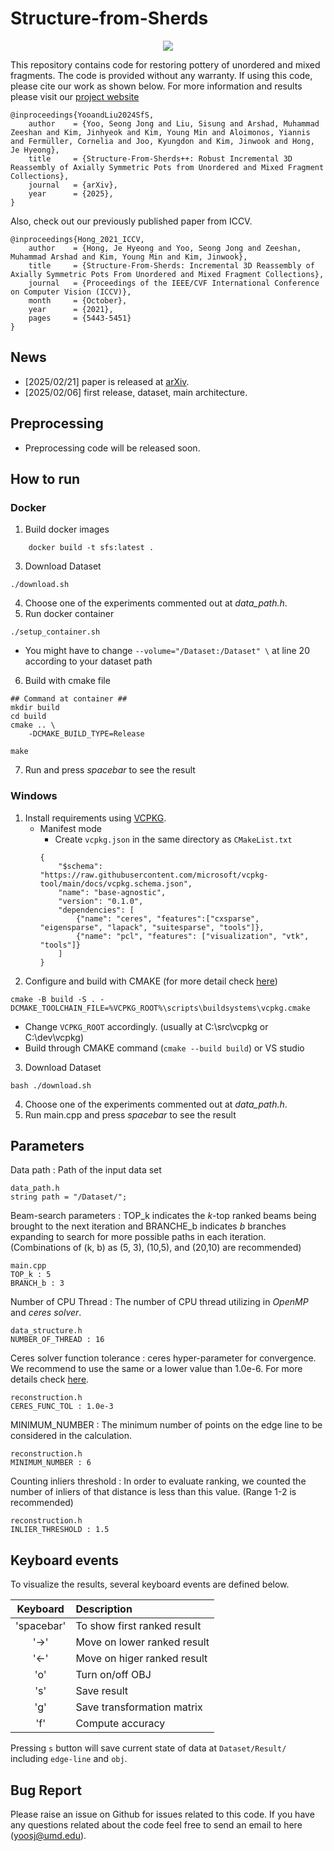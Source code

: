 # Structure-from-Sherds 
 <p align="center">
 <img src="https://github.com/SeongJong-Yoo/Pottery-Hierarchy-Clear/blob/wo_init/etc/dataset-1.png">
 </p>
 
 This repository contains code for restoring pottery of unordered and mixed fragments. The code is provided without any warranty. If using this code, please cite our work as shown below. For more information and results please visit our [project website](https://sj-yoo.info/sfs/)

	@inproceedings{YooandLiu2024SfS,
    	author    = {Yoo, Seong Jong and Liu, Sisung and Arshad, Muhammad Zeeshan and Kim, Jinhyeok and Kim, Young Min and Aloimonos, Yiannis and Fermüller, Cornelia and Joo, Kyungdon and Kim, Jinwook and Hong, Je Hyeong},
    	title     = {Structure-From-Sherds++: Robust Incremental 3D Reassembly of Axially Symmetric Pots from Unordered and Mixed Fragment Collections},
     	journal   = {arXiv},
    	year      = {2025},
	}

Also, check out our previously published paper from ICCV. 

	@inproceedings{Hong_2021_ICCV,
    	author    = {Hong, Je Hyeong and Yoo, Seong Jong and Zeeshan, Muhammad Arshad and Kim, Young Min and Kim, Jinwook},
    	title     = {Structure-From-Sherds: Incremental 3D Reassembly of Axially Symmetric Pots From Unordered and Mixed Fragment Collections},
    	journal   = {Proceedings of the IEEE/CVF International Conference on Computer Vision (ICCV)},
    	month     = {October},
    	year      = {2021},
    	pages     = {5443-5451}
	}
 

## News
- [2025/02/21] paper is released at [arXiv](https://arxiv.org/abs/2502.13986). 
- [2025/02/06] first release, dataset, main architecture.

## Preprocessing 
- Preprocessing code will be released soon.

## How to run
### Docker
1. Build docker images
```
    docker build -t sfs:latest .
```
3. Download Dataset
```
./download.sh
```
4. Choose one of the experiments commented out at *data_path.h*. 
5. Run docker container
```
./setup_container.sh
```
- You might have to change `--volume="/Dataset:/Dataset" \` at line 20 according to your dataset path

6. Build with cmake file
```
## Command at container ##
mkdir build
cd build
cmake .. \
    -DCMAKE_BUILD_TYPE=Release 

make
```
7. Run and press *spacebar* to see the result

### Windows 
1. Install requirements using [VCPKG](https://vcpkg.io/en/).
	* Manifest mode
        - Create `vcpkg.json` in the same directory as `CMakeList.txt`
        ```
        {
            "$schema": "https://raw.githubusercontent.com/microsoft/vcpkg-tool/main/docs/vcpkg.schema.json",
            "name": "base-agnostic",
            "version": "0.1.0",
            "dependencies": [
                {"name": "ceres", "features":["cxsparse", "eigensparse", "lapack", "suitesparse", "tools"]},
                {"name": "pcl", "features": ["visualization", "vtk", "tools"]}
            ]
        }
        ```
2. Configure and build with CMAKE (for more detail check [here](https://learn.microsoft.com/en-us/vcpkg/consume/manifest-mode?tabs=cmake%2Cbuild-cmake))
```
cmake -B build -S . -DCMAKE_TOOLCHAIN_FILE=%VCPKG_ROOT%\scripts\buildsystems\vcpkg.cmake
```
- Change `VCPKG_ROOT` accordingly. (usually at C:\src\vcpkg or C:\dev\vcpkg)
- Build through CMAKE command (`cmake --build build`) or VS studio
3. Download Dataset
```
bash ./download.sh
```
4. Choose one of the experiments commented out at *data_path.h*. 
5. Run main.cpp and press *spacebar* to see the result

## Parameters
Data path : Path of the input data set  

	data_path.h
	string path = "/Dataset/"; 

Beam-search parameters : TOP_k indicates the *k*-top ranked beams being brought to the next iteration and BRANCHE_b indicates *b* branches expanding to search for more possible paths in each iteration. (Combinations of (k, b) as (5, 3), (10,5), and (20,10) are recommended)

	main.cpp
	TOP_k : 5
	BRANCH_b : 3

Number of CPU Thread : The number of CPU thread utilizing in *OpenMP* and *ceres solver*.
	
	data_structure.h
	NUMBER_OF_THREAD : 16

Ceres solver function tolerance : ceres hyper-parameter for convergence. We recommend to use the same or a lower value than 1.0e-6. For more details check [here](http://ceres-solver.org/nnls_solving.html). 

	reconstruction.h
	CERES_FUNC_TOL : 1.0e-3

MINIMUM_NUMBER : The minimum number of points on the edge line  to be considered in the calculation.

	reconstruction.h
	MINIMUM_NUMBER : 6

Counting inliers threshold : In order to evaluate ranking, we counted the number of inliers of that distance is less than this value. (Range 1-2 is recommended)

	reconstruction.h
	INLIER_THRESHOLD : 1.5

## Keyboard events
To visualize the results, several keyboard events are defined below. 

|Keyboard|Description|
|:---:|:---|
|'spacebar'| To show first ranked result|
|'->'| Move on lower ranked result|
|'<-'|Move on higer ranked result|
|'o' |Turn on/off OBJ|
|'s'|Save result|
|'g'| Save transformation matrix|
|'f'|Compute accuracy |


Pressing `s` button will save current state of data at `Dataset/Result/` including `edge-line` and `obj`. 

## Bug Report
Please raise an issue on Github for issues related to this code. If you have any questions related about the code feel free to send an email to here (yoosj@umd.edu). 
